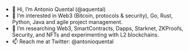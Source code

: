 - 👋 Hi, I’m Antonio Quental (@aquental)
- 👀 I’m interested in Web3 (Bitcoin, protocols & security), Go, Rust, Python, Java and agile project management.
- 🌱 I’m researching Web3, SmartContracts, Dapps, Starknet, ZKProofs, Security, and NFTs and experimenting with L2 blockchains.
- 📫 Reach me at Twitter: @antonioquental

<!---
aquental/aquental is a ✨ special ✨ repository because its `README.md` (this file) appears on your GitHub profile.
You can click the Preview link to take a look at your changes.
--->
